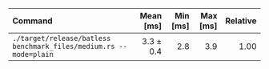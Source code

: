 | Command | Mean [ms] | Min [ms] | Max [ms] | Relative |
|:---|---:|---:|---:|---:|
| `./target/release/batless benchmark_files/medium.rs --mode=plain` | 3.3 ± 0.4 | 2.8 | 3.9 | 1.00 |
